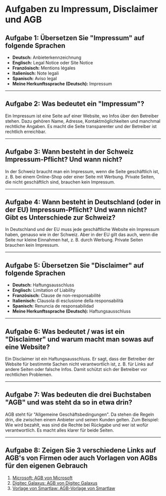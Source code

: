 # Aufgaben zu Impressum, Disclaimer und AGB

## **Aufgabe 1: Übersetzen Sie "Impressum" auf folgende Sprachen**
- **Deutsch:** Anbieterkennzeichnung  
- **Englisch:** Legal Notice oder Site Notice  
- **Französisch:** Mentions légales  
- **Italienisch:** Note legali  
- **Spanisch:** Aviso legal  
- **Meine Herkunftssprache (Deutsch):** Impressum  

---

## **Aufgabe 2: Was bedeutet ein "Impressum"?**  
Ein Impressum ist eine Seite auf einer Website, wo Infos über den Betreiber stehen. Dazu gehören Name, Adresse, Kontaktmöglichkeiten und manchmal rechtliche Angaben. Es macht die Seite transparenter und der Betreiber ist rechtlich erreichbar.  

---

## **Aufgabe 3: Wann besteht in der Schweiz Impressum-Pflicht? Und wann nicht?**  
In der Schweiz braucht man ein Impressum, wenn die Seite geschäftlich ist, z. B. bei einem Online-Shop oder einer Seite mit Werbung. Private Seiten, die nicht geschäftlich sind, brauchen kein Impressum.  

---

## **Aufgabe 4: Wann besteht in Deutschland (oder in der EU) Impressum-Pflicht? Und wann nicht? Gibt es Unterschiede zur Schweiz?**  
In Deutschland und der EU muss jede geschäftliche Website ein Impressum haben, genauso wie in der Schweiz. Aber in der EU gilt das auch, wenn die Seite nur kleine Einnahmen hat, z. B. durch Werbung. Private Seiten brauchen kein Impressum.  

---

## **Aufgabe 5: Übersetzen Sie "Disclaimer" auf folgende Sprachen**  
- **Deutsch:** Haftungsausschluss  
- **Englisch:** Limitation of Liability  
- **Französisch:** Clause de non-responsabilité  
- **Italienisch:** Clausola di esclusione della responsabilità  
- **Spanisch:** Renuncia de responsabilidad  
- **Meine Herkunftssprache (Deutsch):** Haftungsausschluss  

---

## **Aufgabe 6: Was bedeutet / was ist ein "Disclaimer" und warum macht man sowas auf eine Website?**  
Ein Disclaimer ist ein Haftungsausschluss. Er sagt, dass der Betreiber der Website für bestimmte Sachen nicht verantwortlich ist, z. B. für Links auf andere Seiten oder falsche Infos. Damit schützt sich der Betreiber vor rechtlichen Problemen.  

---

## **Aufgabe 7: Was bedeuten die drei Buchstaben "AGB" und was steht da so in etwa drin?**  
AGB steht für "Allgemeine Geschäftsbedingungen". Da stehen die Regeln drin, die zwischen einem Anbieter und seinen Kunden gelten. Zum Beispiel: Wie wird bezahlt, was sind die Rechte bei Rückgabe und wer ist wofür verantwortlich. Es macht alles klarer für beide Seiten.  

---

## **Aufgabe 8: Zeigen Sie 3 verschiedene Links auf AGB's von Firmen oder auch Vorlagen von AGBs für den eigenen Gebrauch**  
1. [Microsoft: AGB von Microsoft](https://www.microsoft.com/de-de/servicesagreement)  
2. [Digitec Galaxus: AGB von Digitec Galaxus](https://www.galaxus.ch/de/TermsAndConditions)  
3. [Vorlage von Smartlaw: AGB-Vorlage von Smartlaw](https://www.smartlaw.de/agb-generator)  
